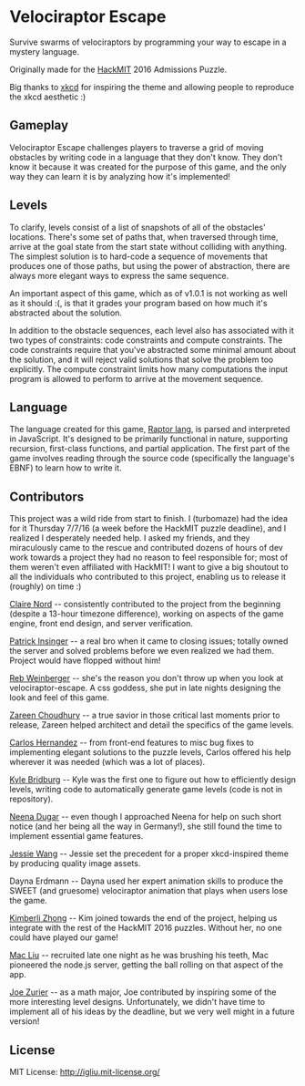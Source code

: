 Velociraptor Escape
===

Survive swarms of velociraptors by programming your way to escape in a mystery language.

Originally made for the [HackMIT](https://hackmit.org) 2016 Admissions Puzzle.

Big thanks to [xkcd](http://xkcd.com/) for inspiring the theme and allowing people to reproduce the xkcd aesthetic :)

## Gameplay

Velociraptor Escape challenges players to traverse a grid of moving obstacles by writing code in a language that they don't know. They don't know it because it was created for the purpose of this game, and the only way they can learn it is by analyzing how it's implemented!

## Levels

To clarify, levels consist of a list of snapshots of all of the obstacles' locations. There's some set of paths that, when traversed through time, arrive at the goal state from the start state without colliding with anything. The simplest solution is to hard-code a sequence of movements that produces one of those paths, but using the power of abstraction, there are always more elegant ways to express the same sequence.

An important aspect of this game, which as of v1.0.1 is not working as well as it should :(, is that it grades your program based on how much it's abstracted about the solution.

In addition to the obstacle sequences, each level also has associated with it two types of constraints: code constraints and compute constraints. The code constraints require that you've abstracted some minimal amount about the solution, and it will reject valid solutions that solve the problem too explicitly. The compute constraint limits how many computations the input program is allowed to perform to arrive at the movement sequence.

## Language

The language created for this game, [Raptor lang](https://github.com/turbomaze/raptor-lang), is parsed and interpreted in JavaScript. It's designed to be primarily functional in nature, supporting recursion, first-class functions, and partial application. The first part of the game involves reading through the source code (specifically the language's EBNF) to learn how to write it.

## Contributors

This project was a wild ride from start to finish. I (turbomaze) had the idea for it Thursday 7/7/16 (a week before the HackMIT puzzle deadline), and I realized I desperately needed help. I asked my friends, and they miraculously came to the rescue and contributed dozens of hours of dev work towards a project they had no reason to feel responsible for; most of them weren't even affiliated with HackMIT! I want to give a big shoutout to all the individuals who contributed to this project, enabling us to release it (roughly) on time :)

[Claire Nord](http://github.com/cmnord) -- consistently contributed to the project from the beginning (despite a 13-hour timezone difference), working on aspects of the game engine, front end design, and server verification.

[Patrick Insinger](http://github.com/patins) -- a real bro when it came to closing issues; totally owned the server and solved problems before we even realized we had them. Project would have flopped without him!

[Reb Weinberger](http://github.com/rweinberger) -- she's the reason you don't throw up when you look at velociraptor-escape. A css goddess, she put in late nights designing the look and feel of this game.

[Zareen Choudhury](http://github.com/zareenc) -- a true savior in those critical last moments prior to release, Zareen helped architect and detail the specifics of the game levels.

[Carlos Hernandez](http://github.com/mysticuno) -- from front-end features to misc bug fixes to implementing elegant solutions to the puzzle levels, Carlos offered his help wherever it was needed (which was a lot of places).

[Kyle Bridburg](http://github.com/kbridbur) -- Kyle was the first one to figure out how to efficiently design levels, writing code to automatically generate game levels (code is not in repository).

[Neena Dugar](http://github.com/thisisneena) -- even though I approached Neena for help on such short notice (and her being all the way in Germany!), she still found the time to implement essential game features.

[Jessie Wang](http://www.jessiewang.net/) -- Jessie set the precedent for a proper xkcd-inspired theme by producing quality image assets.

Dayna Erdmann -- Dayna used her expert animation skills to produce the SWEET (and gruesome) velociraptor animation that plays when users lose the game.

[Kimberli Zhong](http://github.com/kimberli) -- Kim joined towards the end of the project, helping us integrate with the rest of the HackMIT 2016 puzzles. Without her, no one could have played our game!

[Mac Liu](http://github.com/macliu) -- recruited late one night as he was brushing his teeth, Mac pioneered the node.js server, getting the ball rolling on that aspect of the app.

[Joe Zurier](http://math.mit.edu/~jazurier) -- as a math major, Joe contributed by inspiring some of the more interesting level designs. Unfortunately, we didn't have time to implement all of his ideas by the deadline, but we very well might in a future version!

## License

MIT License: http://igliu.mit-license.org/

